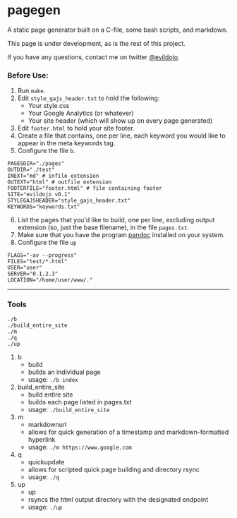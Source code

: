 # pagegen

A static page generator built on a C-file, some bash scripts, and markdown.

This page is under development, as is the rest of this project.

If you have any questions, contact me on twitter [\@evildojo](https://www.twitter.com/evildojo).

### Before Use:

1. Run `make`.
2. Edit `style_gajs_header.txt` to hold the following:
    - Your style.css
    - Your Google Analytics (or whatever)
    - Your site header (which will show up on every page generated)
3. Edit `footer.html` to hold your site footer.
4. Create a file that contains, one per line, each keyword you would like to appear in the meta keywords tag.
5. Configure the file `b`.

```
PAGESDIR="./pages"
OUTDIR="./test"
INEXT="md" # infile extension
OUTEXT="html" # outfile extension
FOOTERFILE="footer.html" # file containing footer
SITE="evildojo v0.1"
STYLEGAJSHEADER="style_gajs_header.txt"
KEYWORDS="keywords.txt"
```
6. List the pages that you'd like to build, one per line, excluding output extension (so, just the base filename), in the file `pages.txt`. 
7. Make sure that you have the program [pandoc](https://pandoc.org/) installed on your system.
8. Configure the file `up`

```
FLAGS="-av --progress"
FILES="test/*.html"
USER="user"
SERVER="0.1.2.3"
LOCATION="/home/user/www/."
```

-----

### Tools

```
./b
./build_entire_site
./m
./q
./up
```

1. b
    - build
    - builds an individual page
    - usage: `./b index`
2. build\_entire\_site 
    - build entire site
    - builds each page listed in pages.txt
    - usage: `./build_entire_site` 
3. m
    - markdownurl
    - allows for quick generation of a timestamp and markdown-formatted hyperlink
    - usage: `./m https://www.google.com`
4. q
    - quickupdate
    - allows for scripted quick page building and directory rsync
    - usage: `./q`
5. up
    - up
    - rsyncs the html output directory with the designated endpoint
    - usage: `./up`

